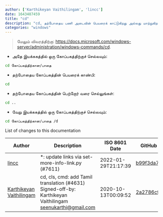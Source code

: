```yaml
---
author: ['Karthikeyan Vaithilingam', 'lincc']
date: 1643487459
title: "cd"
description: "cd, தற்போதைய பணி அடைவின் பெயரைக் காட்டுகிறது அல்லது மாற்றுகிறது."
categories: "windows"
---
```

> மேலும் விவரத்திற்கு: <https://docs.microsoft.com/windows-server/administration/windows-commands/cd>.

- அதே இயக்ககத்தில் ஒரு கோப்பகத்திற்குச் செல்லவும்:

```bash
cd கோப்பகத்திற்கான/பாதை
```

- தற்போதைய கோப்பகத்தின் பெயரைக் காண்பி:

```bash
cd
```

- தற்போதைய கோப்பகத்தின் பெற்றோர் வரை செல்லுங்கள்:

```bash
cd ..
```

- வேறு இயக்ககத்தில் ஒரு கோப்பகத்திற்குச் செல்லவும்:

```bash
cd கோப்பகத்திற்கான/பாதை /d
```
List of changes to this documentation


Author | Description | ISO 8601 Date | GitHub link
------|-----|-----|-----
[lincc](mailto:46962923+blueskyson@users.noreply.github.com) | *: update links via set-more-info-link.py (#7611) | 2022-01-29T21:17:39 | [b99f3da787c6](https://github.com/tldr-pages/tldr/commit/b99f3da787c6f43a545b9cb5ebd8265b1367fbc4)
[Karthikeyan Vaithilingam](mailto:seenukarthi@gmail.com) | cd, cls, cmd: add Tamil translation (#4631) Signed-off-by: Karthikeyan Vaithilingam <seenukarthi@gmail.com> | 2020-10-13T00:09:52 | [2a2786cf0b56](https://github.com/tldr-pages/tldr/commit/2a2786cf0b566728c7d4b60cda1aac3f438d0c74)

